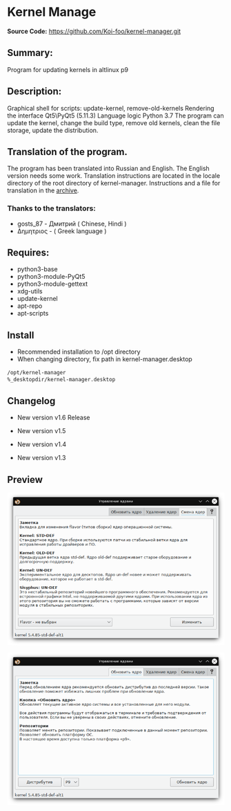 # Kernel Manage

**Source Code:** https://github.com/Koi-foo/kernel-manager.git

## Summary:
Program for updating kernels in altlinux p9

## Description:
Graphical shell for scripts: update-kernel, remove-old-kernels
Rendering the interface Qt5\PyQt5 (5.11.3)
Language logic Python 3.7
The program can update the kernel, change the build type, remove old kernels, clean the file storage, update the distribution.

## Translation of the program.
The program has been translated into Russian and English. The English version needs some work. Translation instructions are located in the locale directory of the root directory of kernel-manager. Instructions and a file for translation in the [archive](https://yadi.sk/d/kXPPBUHCcbNnyg).
### Thanks to the translators:
* gosts_87 - Дмитрий ( Chinese, Hindi )
* Δημητριος - ( Greek language )

## Requires:
* python3-base
* python3-module-PyQt5
* python3-module-gettext
* xdg-utils
* update-kernel
* apt-repo
* apt-scripts

## Install

* Recommended installation to /opt directory
* When changing directory, fix path in kernel-manager.desktop
```
/opt/kernel-manager
%_desktopdir/kernel-manager.desktop
```

## Changelog
* New version v1.6 Release

* New version v1.5

* New version v1.4

* New version v1.3

## Preview
<p align="center">
  <img src="./preview/preview-1.png" alt="Size Limit CLI" width="738">
</p>

<p align="center">
  <img src="./preview/preview-2.png" alt="Size Limit CLI" width="738">
</p>
